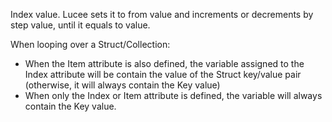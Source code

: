 Index value. Lucee sets it to from value and increments or decrements by step value, until it equals to value.

When looping over a Struct/Collection: 


- When the Item attribute is also defined, the variable assigned to the Index attribute will be contain the value of the Struct key/value pair (otherwise, it will always contain the Key value)
- When only the Index or Item attribute is defined, the variable will always contain the Key value.
